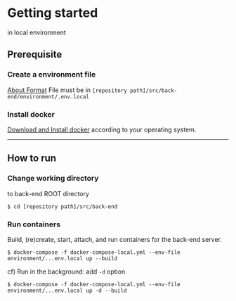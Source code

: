 # Getting started
in local environment

## Prerequisite
### Create a environment file
[About Format](ENV_FILE_FORMAT.md)
File must be in `[repository path]/src/back-end/environment/.env.local`

### Install docker
[Download and Install docker](https://docs.docker.com/get-started/#download-and-install-docker) according to your operating system.

---

## How to run

### Change working directory
to back-end ROOT directory
```shell
$ cd [repository path]/src/back-end
```

### Run containers
Build, (re)create, start, attach, and run containers for the back-end server.
```shell
$ docker-compose -f docker-compose-local.yml --env-file environment/...env.local up --build
```

cf) Run in the background: add `-d` option
```shell
$ docker-compose -f docker-compose-local.yml --env-file environment/...env.local up -d --build
```
